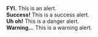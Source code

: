 <div class="alert"><strong>FYI.</strong> This is an alert.</div>
<div class="alert alert-success"><strong>Success!</strong> This is a success alert.</div>
<div class="alert alert-danger"><strong>Uh oh!</strong> This is a danger alert.</div>
<div class="alert alert-warning"><strong>Warning...</strong> This is a warning alert.</div>